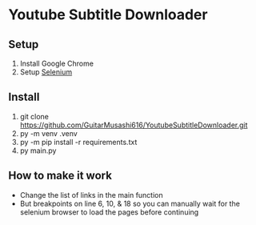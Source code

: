 # Youtube Subtitle Downloader

## Setup

1) Install Google Chrome
2) Setup [Selenium](https://pypi.org/project/selenium/)

## Install

1) git clone https://github.com/GuitarMusashi616/YoutubeSubtitleDownloader.git
2) py -m venv .venv
3) py -m pip install -r requirements.txt
4) py main.py

## How to make it work

- Change the list of links in the main function
- But breakpoints on line 6, 10, & 18 so you can manually wait for the selenium browser to load the pages before continuing
